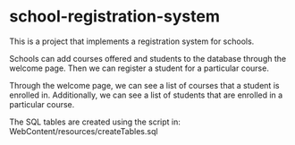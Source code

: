 # school-registration-system

This is a project that implements a registration system for schools.

Schools can add courses offered and students to the database through the welcome page.
Then we can register a student for a particular course.

Through the welcome page, we can see a list of courses that a student is enrolled in.
Additionally, we can see a list of students that are enrolled in a particular course.

The SQL tables are created using the script in: 
WebContent/resources/createTables.sql
